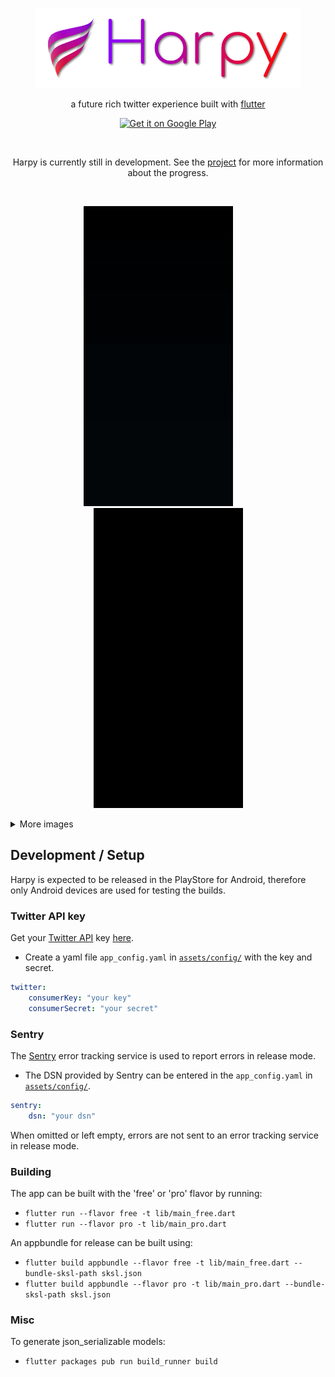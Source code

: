 <p align='center'>
  <img height='128' src='media/harpy_title.png'/>
</p>

<p align='center'>
a future rich twitter experience built with <a href='https://flutter.dev/'>flutter</a>
</p>

<p align='center'>
  <a href='https://play.google.com/apps/testing/com.robertodoering.harpy.free'>
    <img alt='Get it on Google Play'
         src='https://play.google.com/intl/en_us/badges/static/images/badges/en_badge_web_generic.png'
         width="200"/>
  </a>
</p>

<br>

<p align='center'>
Harpy is currently still in development. See the <a href='https://github.com/robertodoering/harpy/projects/1'>project</a> for more
information about the progress.
</p>

<br>

<p align='center'>
  <img src='media/login_screen.gif' style='padding-right: 32px'/>
  <img src='media/setup_screen.gif'/>
</p>

<details>
  <summary>More images</summary>
  
  | Home | User profile | Theme selection |
  | :---: | :---: | :---: |
  | ![Home screen](media/home_screen.png) | ![User profile](media/user_profile.png) | ![Theme selection](media/theme_selection.png) |
</details>

## Development / Setup

Harpy is expected to be released in the PlayStore for Android, therefore only
Android devices are used for testing the builds.

### Twitter API key

Get your [Twitter API](https://developer.twitter.com/en/docs) key
[here](https://developer.twitter.com/en/apply-for-access).

- Create a yaml file `app_config.yaml` in [`assets/config/`](assets/config) with
  the key and secret.

```yaml
twitter:
    consumerKey: "your key"
    consumerSecret: "your secret"
```

### Sentry

The [Sentry](https://sentry.io) error tracking service is used to report errors
in release mode.

- The DSN provided by Sentry can be entered in the `app_config.yaml` in
  [`assets/config/`](assets/config).

```yaml
sentry:
    dsn: "your dsn"
```

When omitted or left empty, errors are not sent to an error tracking service in
release mode.

### Building

The app can be built with the 'free' or 'pro' flavor by running:

- `flutter run --flavor free -t lib/main_free.dart`
- `flutter run --flavor pro -t lib/main_pro.dart`

An appbundle for release can be built using:

- `flutter build appbundle --flavor free -t lib/main_free.dart --bundle-sksl-path sksl.json`
- `flutter build appbundle --flavor pro -t lib/main_pro.dart --bundle-sksl-path sksl.json`

### Misc

To generate json_serializable models:

- `flutter packages pub run build_runner build`

